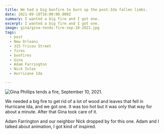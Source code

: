 ```yaml
---
title: We had a big bonfire to burn up the post-Ida fallen limbs.
date: 2021-09-10T16:00:00.000Z
summary: I wanted a big fire and I got one.
excerpt: I wanted a big fire and I got one.
image: gina/gina-tends-fire-sep-10-2021.jpg
tags:
  - post
  - New Orleans
  - 315 Tricou Street
  - fires
  - bonfires
  - Gina
  - Adam Farrington
  - Nick Istas
  - Hurricane Ida

---
```


![Gina Phillips tends a fire, September 10, 2021.](/static/img/gina/gina-tends-fire-sep-10-2021.jpg)

We needed a big fire to get rid of a lot of wood and leaves that fell in Hurricane Ida, and we got one. It was too hot but it was only that way for about a minute. After that Gina took care of it.

Adam Farrington and our neighbor Nick dropped by for this one. Adam and I talked about animation, I got kind of inspired.
